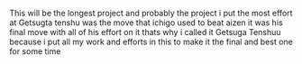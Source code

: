 This will be the longest project and probably the project i put the most effort at
Getsugta tenshu was the move that ichigo used to beat aizen it was his final move with all of his effort on it
thats why i called it Getsuga Tenshuu because i put all my work and efforts in this
to make it the final and best one for some time
